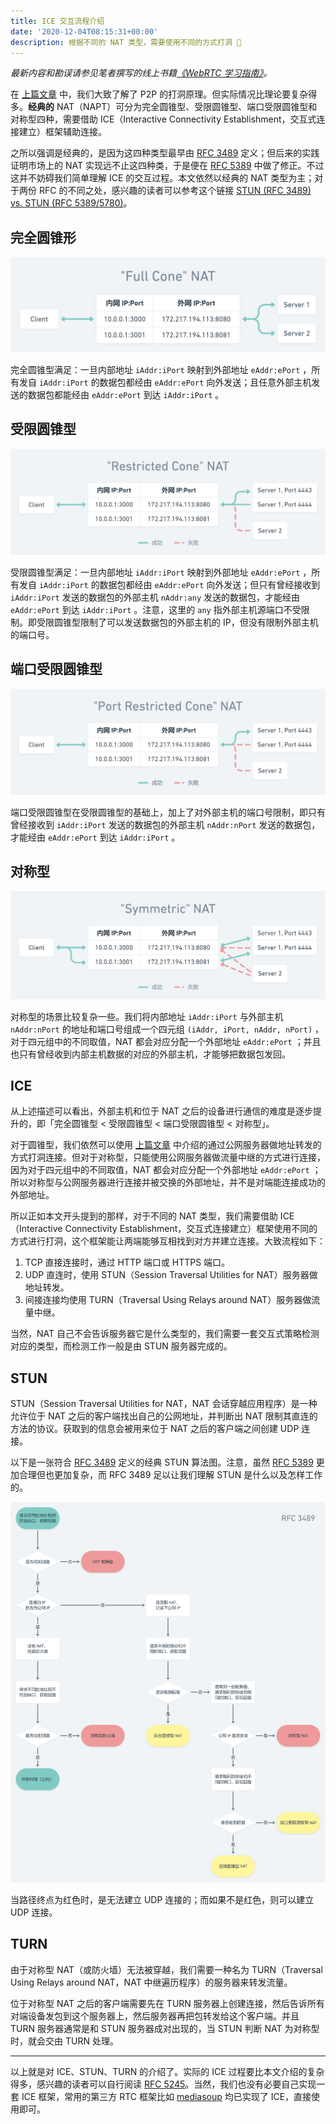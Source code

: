 ```yaml
---
title: ICE 交互流程介绍
date: '2020-12-04T08:15:31+00:00'
description: 根据不同的 NAT 类型，需要使用不同的方式打洞 🤝
---
```


*最新内容和勘误请参见笔者撰写的线上书籍[《WebRTC 学习指南》](https://webrtc.mthli.com/basic/ice-stun-turn/)。*

在 [上篇文章](https://webrtc.mthli.com/basic/p2p-hole-punching/) 中，我们大致了解了 P2P 的打洞原理。但实际情况比理论要复杂得多。**经典的** NAT（NAPT）可分为完全圆锥型、受限圆锥型、端口受限圆锥型和对称型四种，需要借助 ICE（Interactive Connectivity Establishment，交互式连接建立）框架辅助连接。

之所以强调是经典的，是因为这四种类型最早由 [RFC 3489](https://tools.ietf.org/html/rfc3489) 定义；但后来的实践证明市场上的 NAT 实现远不止这四种类，于是便在 [RFC 5389](https://tools.ietf.org/html/rfc5389) 中做了修正。不过这并不妨碍我们简单理解 ICE 的交互过程。本文依然以经典的 NAT 类型为主；对于两份 RFC 的不同之处，感兴趣的读者可以参考这个链接 [STUN (RFC 3489) vs. STUN (RFC 5389/5780)](https://netmanias.com/en/post/techdocs/6065/nat-network-protocol/stun-rfc-3489-vs-stun-rfc-5389-5780)。

## 完全圆锥形

![](./full-cone.png)

完全圆锥型满足：一旦内部地址 `iAddr:iPort` 映射到外部地址 `eAddr:ePort` ，所有发自 `iAddr:iPort` 的数据包都经由 `eAddr:ePort` 向外发送；且任意外部主机发送的数据包都能经由 `eAddr:ePort` 到达 `iAddr:iPort` 。

## 受限圆锥型

![](./restricted-cone.png)

受限圆锥型满足：一旦内部地址 `iAddr:iPort` 映射到外部地址 `eAddr:ePort` ，所有发自 `iAddr:iPort` 的数据包都经由 `eAddr:ePort` 向外发送；但只有曾经接收到 `iAddr:iPort` 发送的数据包的外部主机 `nAddr:any` 发送的数据包，才能经由 `eAddr:ePort` 到达 `iAddr:iPort` 。注意，这里的 `any` 指外部主机源端口不受限制。即受限圆锥型限制了可以发送数据包的外部主机的 IP，但没有限制外部主机的端口号。

## 端口受限圆锥型

![](./port-restricted-cone.png)

端口受限圆锥型在受限圆锥型的基础上，加上了对外部主机的端口号限制，即只有曾经接收到 `iAddr:iPort` 发送的数据包的外部主机 `nAddr:nPort` 发送的数据包，才能经由 `eAddr:ePort` 到达 `iAddr:iPort` 。

## 对称型

![](./symmetric.png)

对称型的场景比较复杂一些。我们将内部地址 `iAddr:iPort` 与外部主机 `nAddr:nPort` 的地址和端口号组成一个四元组 `(iAddr, iPort, nAddr, nPort)` ，对于四元组中的不同取值，NAT 都会对应分配一个外部地址 `eAddr:ePort` ；并且也只有曾经收到内部主机数据的对应的外部主机，才能够把数据包发回。

## ICE

从上述描述可以看出，外部主机和位于 NAT 之后的设备进行通信的难度是逐步提升的，即「完全圆锥型 < 受限圆锥型 < 端口受限圆锥型 < 对称型」。

对于圆锥型，我们依然可以使用 [上篇文章](https://webrtc.mthli.com/basic/p2p-hole-punching/) 中介绍的通过公网服务器做地址转发的方式打洞连接。但对于对称型，只能使用公网服务器做流量中继的方式进行连接，因为对于四元组中的不同取值，NAT 都会对应分配一个外部地址 `eAddr:ePort` ；所以对称型与公网服务器进行连接并被交换的外部地址，并不是对端能连接成功的外部地址。

所以正如本文开头提到的那样，对于不同的 NAT 类型，我们需要借助 ICE（Interactive Connectivity Establishment，交互式连接建立）框架使用不同的方式进行打洞，这个框架能让两端能够互相找到对方并建立连接。大致流程如下：

1. TCP 直接连接时，通过 HTTP 端口或 HTTPS 端口。
2. UDP 直连时，使用 STUN（Session Traversal Utilities for NAT）服务器做地址转发。
3. 间接连接均使用 TURN（Traversal Using Relays around NAT）服务器做流量中继。

当然，NAT 自己不会告诉服务器它是什么类型的，我们需要一套交互式策略检测对应的类型，而检测工作一般是由 STUN 服务器完成的。

## STUN

STUN（Session Traversal Utilities for NAT，NAT 会话穿越应用程序）是一种允许位于 NAT 之后的客户端找出自己的公网地址，并判断出 NAT 限制其直连的方法的协议。获取到的信息会被用来位于 NAT 之后的客户端之间创建 UDP 连接。

以下是一张符合 [RFC 3489](https://tools.ietf.org/html/rfc3489) 定义的经典 STUN 算法图。注意，虽然 [RFC 5389](https://tools.ietf.org/html/rfc5389) 更加合理但也更加复杂，而 RFC 3489 足以让我们理解 STUN 是什么以及怎样工作的。

![](./ice.png)

当路径终点为红色时，是无法建立 UDP 连接的；而如果不是红色，则可以建立 UDP 连接。

## TURN

由于对称型 NAT（或防火墙）无法被穿越，我们需要一种名为 TURN（Traversal Using Relays around NAT，NAT 中继遍历程序）的服务器来转发流量。

位于对称型 NAT 之后的客户端需要先在 TURN 服务器上创建连接，然后告诉所有对端设备发包到这个服务器上，然后服务器再把包转发给这个客户端。并且 TURN 服务器通常是和 STUN 服务器成对出现的，当 STUN 判断 NAT 为对称型时，就会交由 TURN 处理。

---

以上就是对 ICE、STUN、TURN 的介绍了。实际的 ICE 过程要比本文介绍的复杂得多，感兴趣的读者可以自行阅读 [RFC 5245](https://tools.ietf.org/html/rfc5245)。当然，我们也没有必要自己实现一套 ICE 框架，常用的第三方 RTC 框架比如 [mediasoup](https://github.com/versatica/mediasoup) 均已实现了 ICE，直接使用即可。
